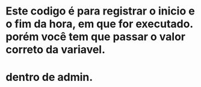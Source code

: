 # Este codigo é para registrar o inicio e o fim da hora, em que for executado. porém você tem que passar o valor correto da variavel. 
# dentro de admin. 
